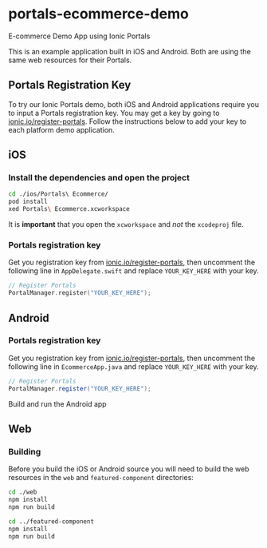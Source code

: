 # portals-ecommerce-demo
E-commerce Demo App using Ionic Portals

This is an example application built in iOS and Android. Both are using the same web resources for their Portals.

## Portals Registration Key

To try our Ionic Portals demo, both iOS and Android applications require you to input a Portals registration key. You may get a key by going to [ionic.io/register-portals](https://ionic.io/register-portals). Follow the instructions below to add your key to each platform demo application.

## iOS

### Install the dependencies and open the project

```bash
cd ./ios/Portals\ Ecommerce/
pod install
xed Portals\ Ecommerce.xcworkspace
```

It is **important** that you open the `xcworkspace` and _not_ the `xcodeproj` file.

### Portals registration key

Get you registration key from [ionic.io/register-portals](https://ionic.io/register-portals), then uncomment the following line in `AppDelegate.swift` and replace `YOUR_KEY_HERE` with your key.

```Swift
// Register Portals
PortalManager.register("YOUR_KEY_HERE");
```

## Android
### Portals registration key

Get you registration key from [ionic.io/register-portals](https://ionic.io/register-portals), then uncomment the following line in `EcommerceApp.java` and replace `YOUR_KEY_HERE` with your key.

```Java
// Register Portals
PortalManager.register("YOUR_KEY_HERE");
```

Build and run the Android app

## Web
### Building

Before you build the iOS or Android source you will need to build the web resources in the `web` and `featured-component` directories:
```bash
cd ./web
npm install
npm run build

cd ../featured-component
npm install
npm run build
```
